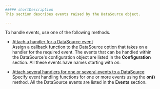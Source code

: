 ```yaml
---
##### shortDescription
This section describes events raised by the DataSource object.

---
```

To handle events, use one of the following methods.

- [Attach a handler for a DataSource event](/Documentation/Guide/Data_Layer/Data_Layer/#UseOption)  
    Assign a callback function to the DataSource option that takes on a handler for the required event. The events that can be handled within the DataSource's configuration object are listed in the **Configuration** section. All these events have names starting with *on*.

- [Attach several handlers for one or several events to a DataSource](/Documentation/Guide/Data_Layer/Data_Layer/#UseMethod)  
    Specify event handling functions for one or more events using the **on()** method. All the DataSource events are listed in the **Events** section.